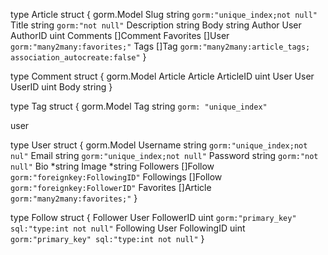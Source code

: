 type Article struct {
gorm.Model
Slug string `gorm:"unique_index;not null"`
Title string `gorm:"not null"`
Description string
Body string
Author User
AuthorID uint
Comments []Comment
Favorites []User `gorm:"many2many:favorites;"`
Tags []Tag `gorm:"many2many:article_tags; association_autocreate:false"`
}

type Comment struct {
gorm.Model
Article Article
ArticleID uint
User User
UserID uint
Body string
}

type Tag struct {
gorm.Model
Tag string `gorm: "unique_index"`

user

type User struct {
gorm.Model
Username string `gorm:"unique_index;not nul"`
Email string `gorm:"unique_index;not null"`
Password string `gorm:"not null"`
Bio *string
Image *string
Followers []Follow `gorm:"foreignkey:FollowingID"`
Followings []Follow `gorm:"foreignkey:FollowerID"`
Favorites []Article `gorm:"many2many:favorites;"`
}

type Follow struct {
Follower User
FollowerID uint `gorm:"primary_key" sql:"type:int not null"`
Following User
FollowingID uint `gorm:"primary_key" sql:"type:int not null"`
}
